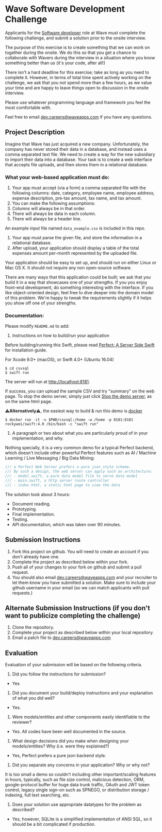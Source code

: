 # Wave Software Development Challenge
Applicants for the [Software developer](https://wave.bamboohr.co.uk/jobs/view.php?id=1) role at Wave must complete the following challenge, and submit a solution prior to the onsite interview. 

The purpose of this exercise is to create something that we can work on together during the onsite. We do this so that you get a chance to collaborate with Wavers during the interview in a situation where you know something better than us (it's your code, after all!) 

There isn't a hard deadline for this exercise; take as long as you need to complete it. However, in terms of total time spent actively working on the challenge, we ask that you not spend more than a few hours, as we value your time and are happy to leave things open to discussion in the onsite interview.

Please use whatever programming language and framework you feel the most comfortable with.

Feel free to email [dev.careers@waveapps.com](dev.careers@waveapps.com) if you have any questions.

## Project Description
Imagine that Wave has just acquired a new company. Unfortunately, the company has never stored their data in a database, and instead uses a comma separated text file. We need to create a way for the new subsidiary to import their data into a database. Your task is to create a web interface that accepts file uploads, and then stores them in a relational database.

### What your web-based application must do:

1. Your app must accept (via a form) a comma separated file with the following columns: date, category, employee name, employee address, expense description, pre-tax amount, tax name, and tax amount.
1. You can make the following assumptions:
 1. Columns will always be in that order.
 2. There will always be data in each column.
 3. There will always be a header line.

 An example input file named `data_example.csv` is included in this repo.

1. Your app must parse the given file, and store the information in a relational database.
1. After upload, your application should display a table of the total expenses amount per-month represented by the uploaded file.

Your application should be easy to set up, and should run on either Linux or Mac OS X. It should not require any non open-source software.

There are many ways that this application could be built; we ask that you build it in a way that showcases one of your strengths. If you you enjoy front-end development, do something interesting with the interface. If you like object-oriented design, feel free to dive deeper into the domain model of this problem. We're happy to tweak the requirements slightly if it helps you show off one of your strengths.

### Documentation:

Please modify `README.md` to add:

1. Instructions on how to build/run your application

Before building/running this Swift, please read [Perfect: A Server Side Swift](perfect.org) for installation guide.

For Xcode 9.0+ (macOS), or Swift 4.0+ (Ubuntu 16.04)

```
$ cd csvsql 
$ swift run
```

The server will run at [http://localhost:8181](http://localhost:8181).

If success, you can upload the sample CSV and try "summary" on the web page.
To stop the demo server, simply just click [Stop the demo server](http://localhost:8181/halt), as on the same html page.

⚠️**Alternatively**⚠️, the easiest way to build & run this demo is [docker](docker.com)

```
$ docker run -it -v $PWD/csvsql:/home -w /home -p 8181:8181 rockywei/swift:4.0 /bin/bash -c "swift run"
```

1. A paragraph or two about what you are particularly proud of in your implementation, and why.

Nothing specially, it is a very common demo for a typical Perfect backend, which doesn't include other powerful Perfect features such as AI / Machine Learning / Live Messaging / Big Data Mining:

``` swift
/// a Perfect Web Server prefers a pure json style scheme.
/// By such a design, the web server can apply such an architecture:
/// - model.swift, a pure data model file to serve data model
/// - main.swift, a http server route controller
/// - index.html, a static html page to view the data
```

The solution took about 3 hours:

- Document reading.
- Prototyping.
- Final implementation.
- Testing.
- API documentation, which was taken over 90 minutes.



## Submission Instructions

1. Fork this project on github. You will need to create an account if you don't already have one.
1. Complete the project as described below within your fork.
1. Push all of your changes to your fork on github and submit a pull request. 
1. You should also email [dev.careers@waveapps.com](dev.careers@waveapps.com) and your recruiter to let them know you have submitted a solution. Make sure to include your github username in your email (so we can match applicants with pull requests.)

## Alternate Submission Instructions (if you don't want to publicize completing the challenge)
1. Clone the repository.
1. Complete your project as described below within your local repository.
1. Email a patch file to [dev.careers@waveapps.com](dev.careers@waveapps.com)

## Evaluation
Evaluation of your submission will be based on the following criteria. 

1. Did you follow the instructions for submission? 

- Yes


1. Did you document your build/deploy instructions and your explanation of what you did well?

- Yes.

1. Were models/entities and other components easily identifiable to the reviewer? 

- Yes. All codes have been well documented in the source.

1. What design decisions did you make when designing your models/entities? Why (i.e. were they explained?)

- Yes, Perfect prefers a pure json backend style.

1. Did you separate any concerns in your application? Why or why not?

It is too small a demo so couldn't including other important/scaling features in hours, typically, such as file size control, malicious detection, ORM, google-protocol buffer for huge data trunk traffic, OAuth and JWT token control, legacy single sign-on such as SPNEGO, or distribution storage / indexing, full text searching, etc.

1. Does your solution use appropriate datatypes for the problem as described? 

- Yes, however, SQLite is a simplified implementation of ANSI SQL, so it should be a bit complicated if production.
